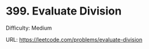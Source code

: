# 399. Evaluate Division

Difficulty: Medium

URL: https://leetcode.com/problems/evaluate-division


